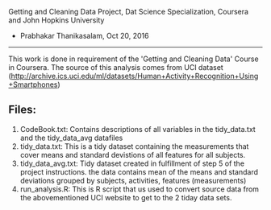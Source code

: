 Getting and Cleaning Data Project, Dat Science Specialization, Coursera and John Hopkins University
- Prabhakar Thanikasalam, Oct 20, 2016
-------

This work is done in requirement of the 'Getting and Cleaning Data' Course in Coursera.
The source of this analysis comes from UCI dataset (http://archive.ics.uci.edu/ml/datasets/Human+Activity+Recognition+Using+Smartphones) 

Files:
---

1. CodeBook.txt: Contains descriptions of all variables in the tidy_data.txt and the tidy_data_avg datafiles
2. tidy_data.txt: This is a tidy dataset containing the measurements that cover means and standard devistions of all features for all subjects. 
3. tidy_data_avg.txt: Tidy dataset created in fulfillment of step 5 of the project instructions. the data contains mean of the means and standard deviations grouped by subjects, activities, features (measurements)
4. run_analysis.R: This is R script that us used to convert source data from the abovementioned UCI website to get to the 2 tiday data sets. 